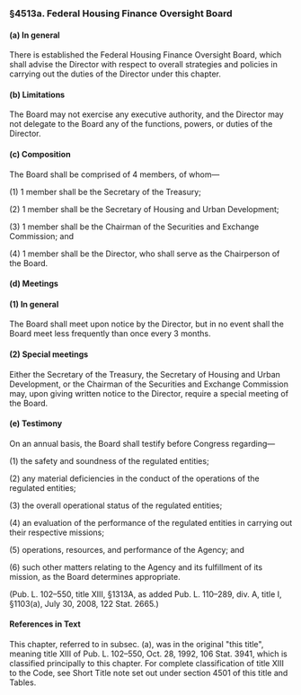 ### §4513a. Federal Housing Finance Oversight Board ###

#### (a) In general ####

There is established the Federal Housing Finance Oversight Board, which shall advise the Director with respect to overall strategies and policies in carrying out the duties of the Director under this chapter.

#### (b) Limitations ####

The Board may not exercise any executive authority, and the Director may not delegate to the Board any of the functions, powers, or duties of the Director.

#### (c) Composition ####

The Board shall be comprised of 4 members, of whom—

(1) 1 member shall be the Secretary of the Treasury;

(2) 1 member shall be the Secretary of Housing and Urban Development;

(3) 1 member shall be the Chairman of the Securities and Exchange Commission; and

(4) 1 member shall be the Director, who shall serve as the Chairperson of the Board.

#### (d) Meetings ####

#### (1) In general ####

The Board shall meet upon notice by the Director, but in no event shall the Board meet less frequently than once every 3 months.

#### (2) Special meetings ####

Either the Secretary of the Treasury, the Secretary of Housing and Urban Development, or the Chairman of the Securities and Exchange Commission may, upon giving written notice to the Director, require a special meeting of the Board.

#### (e) Testimony ####

On an annual basis, the Board shall testify before Congress regarding—

(1) the safety and soundness of the regulated entities;

(2) any material deficiencies in the conduct of the operations of the regulated entities;

(3) the overall operational status of the regulated entities;

(4) an evaluation of the performance of the regulated entities in carrying out their respective missions;

(5) operations, resources, and performance of the Agency; and

(6) such other matters relating to the Agency and its fulfillment of its mission, as the Board determines appropriate.

(Pub. L. 102–550, title XIII, §1313A, as added Pub. L. 110–289, div. A, title I, §1103(a), July 30, 2008, 122 Stat. 2665.)

#### References in Text ####

This chapter, referred to in subsec. (a), was in the original "this title", meaning title XIII of Pub. L. 102–550, Oct. 28, 1992, 106 Stat. 3941, which is classified principally to this chapter. For complete classification of title XIII to the Code, see Short Title note set out under section 4501 of this title and Tables.